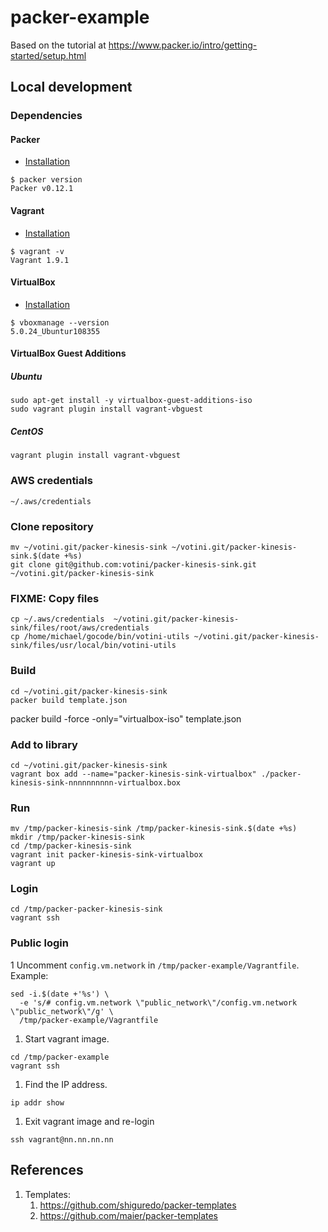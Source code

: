 # packer-example

Based on the tutorial at
https://www.packer.io/intro/getting-started/setup.html

## Local development

### Dependencies

#### Packer

- [Installation](https://www.packer.io/intro/getting-started/setup.html)

```console
$ packer version
Packer v0.12.1
```

#### Vagrant

- [Installation](https://www.vagrantup.com/docs/installation/)

```console
$ vagrant -v
Vagrant 1.9.1
```

#### VirtualBox

- [Installation](https://www.virtualbox.org/)

```console
$ vboxmanage --version
5.0.24_Ubuntur108355
```

#### VirtualBox Guest Additions

##### Ubuntu

```console
sudo apt-get install -y virtualbox-guest-additions-iso
sudo vagrant plugin install vagrant-vbguest
```

##### CentOS

```console
vagrant plugin install vagrant-vbguest
```

### AWS credentials

`~/.aws/credentials`

### Clone repository

```console
mv ~/votini.git/packer-kinesis-sink ~/votini.git/packer-kinesis-sink.$(date +%s)
git clone git@github.com:votini/packer-kinesis-sink.git ~/votini.git/packer-kinesis-sink
```

### FIXME: Copy files

```console
cp ~/.aws/credentials  ~/votini.git/packer-kinesis-sink/files/root/aws/credentials
cp /home/michael/gocode/bin/votini-utils ~/votini.git/packer-kinesis-sink/files/usr/local/bin/votini-utils
```

### Build

```console
cd ~/votini.git/packer-kinesis-sink
packer build template.json
```

packer build -force -only="virtualbox-iso" template.json

### Add to library

```console
cd ~/votini.git/packer-kinesis-sink
vagrant box add --name="packer-kinesis-sink-virtualbox" ./packer-kinesis-sink-nnnnnnnnnn-virtualbox.box
```

### Run

```console
mv /tmp/packer-kinesis-sink /tmp/packer-kinesis-sink.$(date +%s)
mkdir /tmp/packer-kinesis-sink
cd /tmp/packer-kinesis-sink
vagrant init packer-kinesis-sink-virtualbox
vagrant up
```

### Login

```console
cd /tmp/packer-packer-kinesis-sink
vagrant ssh
```

### Public login

1 Uncomment `config.vm.network` in `/tmp/packer-example/Vagrantfile`.  Example:

```console
sed -i.$(date +'%s') \
  -e 's/# config.vm.network \"public_network\"/config.vm.network \"public_network\"/g' \
  /tmp/packer-example/Vagrantfile
```

1. Start vagrant image.

```console
cd /tmp/packer-example
vagrant ssh
```

1. Find the IP address.

```console
ip addr show
```

1. Exit vagrant image and re-login

```console
ssh vagrant@nn.nn.nn.nn
```

## References

1. Templates:
   1. https://github.com/shiguredo/packer-templates
   1. https://github.com/maier/packer-templates   
